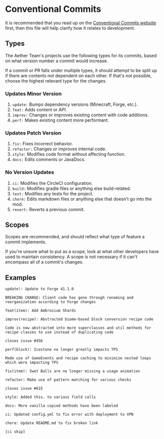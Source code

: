 # Conventional Commits
It is recommended that you read up on the [Conventional Commits  website](https://www.conventionalcommits.org/en/v1.0.0-beta.4/) first, then this file will help clarify how it relates to development.

## Types
The Aether Team's projects use the following types for its commits, based on what version number a commit would increase. 

If a commit or PR falls under multiple types, it should attempt to be split up if there are contents not dependent on each other. If that's not possible, choose the highest relevant type for the changes.

### Updates Minor Version
1. `update:` Bumps dependency versions (Minecraft, Forge, etc.). 
2. `feat:` Adds content or API.
3. `improv:` Changes or improves existing content with code additions.
4. `perf:` Makes existing content more performant.

### Updates Patch Version
1. `fix:` Fixes incorrect behavior.
2. `refactor:` Changes or improves internal code.
3. `style:` Modifies code format without affecting function.
4. `docs:` Edits comments or JavaDocs.

### No Version Updates
1. `ci:` Modifies the CircleCI configuration.
2. `build:` Modifies gradle files or anything else build-related.
3. `test:` Modifies any tests for the project.
4. `chore:` Edits markdown files or anything else that doesn't go into the mod.
5. `revert:` Reverts a previous commit.

## Scopes
Scopes are recommended, and should reflect what type of feature a commit implements.

If you're unsure what to put as a scope, look at what other developers have used to maintain consistency. A scope is not necessary if it can't encompass all of a commit's changes.

## Examples
```
update!: Update to Forge 41.1.0

BREAKING CHANGE: Client code has gone through renaming and reorganization according to Forge changes
```

```
feat(item): Add Ambrosium Shards
```

```
improv(recipe): Abstracted biome-based block conversion recipe code

Code is now abstracted into more superclasses and util methods for recipe classes to use instead of duplicating code

closes issue #456
```

```
perf(block): Icestone no longer greatly impacts TPS

Made use of GameEvents and recipe caching to minimize nested loops which were impacting TPS
```

```
fix(item): Swet Balls are no longer missing a usage animation
```

```
refactor: Make use of pattern matching for various checks

closes issue #615
```

```
style: Added this. to various field calls
```

```
docs: More vanilla copied methods have been labeled
```

```
ci: Updated config.yml to fix error with deployment to VPN
```

```
chore: Update README.md to fix broken link

[ci skip]
```
